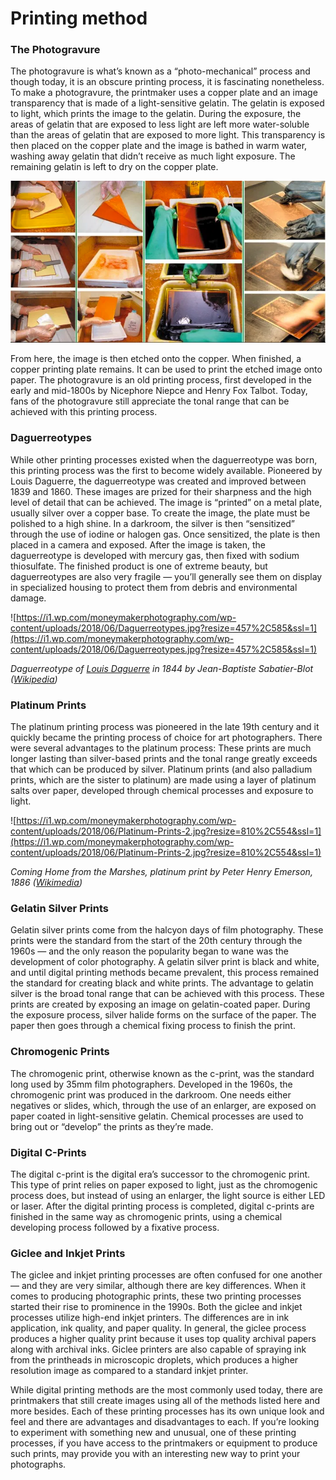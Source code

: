 # Printing method

### The Photogravure

The photogravure is what’s known as a “photo-mechanical” process and though today, it is an obscure printing process, it is fascinating nonetheless. To make a photogravure, the printmaker uses a copper plate and an image transparency that is made of a light-sensitive gelatin. The gelatin is exposed to light, which prints the image to the gelatin. During the exposure, the areas of gelatin that are exposed to less light are left more water-soluble than the areas of gelatin that are exposed to more light. This transparency is then placed on the copper plate and the image is bathed in warm water, washing away gelatin that didn’t receive as much light exposure. The remaining gelatin is left to dry on the copper plate.

![Printing%20method/Untitled.png](Printing%20method/Untitled.png)

From here, the image is then etched onto the copper. When finished, a copper printing plate remains. It can be used to print the etched image onto paper. The photogravure is an old printing process, first developed in the early and mid-1800s by Nicephore Niepce and Henry Fox Talbot. Today, fans of the photogravure still appreciate the tonal range that can be achieved with this printing process.

### Daguerreotypes

While other printing processes existed when the daguerreotype was born, this printing process was the first to become widely available. Pioneered by Louis Daguerre, the daguerreotype was created and improved between 1839 and 1860. These images are prized for their sharpness and the high level of detail that can be achieved. The image is “printed” on a metal plate, usually silver over a copper base. To create the image, the plate must be polished to a high shine. In a darkroom, the silver is then “sensitized” through the use of iodine or halogen gas. Once sensitized, the plate is then placed in a camera and exposed. After the image is taken, the daguerreotype is developed with mercury gas, then fixed with sodium thiosulfate. The finished product is one of extreme beauty, but daguerreotypes are also very fragile — you’ll generally see them on display in specialized housing to protect them from debris and environmental damage.

![https://i1.wp.com/moneymakerphotography.com/wp-content/uploads/2018/06/Daguerreotypes.jpg?resize=457%2C585&ssl=1](https://i1.wp.com/moneymakerphotography.com/wp-content/uploads/2018/06/Daguerreotypes.jpg?resize=457%2C585&ssl=1)

*Daguerreotype of [Louis Daguerre](https://en.wikipedia.org/wiki/Louis_Daguerre) in 1844 by Jean-Baptiste Sabatier-Blot ([Wikipedia](https://en.wikipedia.org/wiki/Daguerreotype#/media/File:Louis_Daguerre_2.jpg))*

### Platinum Prints

The platinum printing process was pioneered in the late 19th century and it quickly became the printing process of choice for art photographers. There were several advantages to the platinum process: These prints are much longer lasting than silver-based prints and the tonal range greatly exceeds that which can be produced by silver. Platinum prints (and also palladium prints, which are the sister to platinum) are made using a layer of platinum salts over paper, developed through chemical processes and exposure to light.

![https://i1.wp.com/moneymakerphotography.com/wp-content/uploads/2018/06/Platinum-Prints-2.jpg?resize=810%2C554&ssl=1](https://i1.wp.com/moneymakerphotography.com/wp-content/uploads/2018/06/Platinum-Prints-2.jpg?resize=810%2C554&ssl=1)

*Coming Home from the Marshes, platinum print by Peter Henry Emerson, 1886 ([Wikimedia](https://commons.wikimedia.org/wiki/File:Coming_Home_from_the_Marshes,_Peter_Henry_Emerson,_1886.jpg))*

### Gelatin Silver Prints

Gelatin silver prints come from the halcyon days of film photography. These prints were the standard from the start of the 20th century through the 1960s — and the only reason the popularity began to wane was the development of color photography. A gelatin silver print is black and white, and until digital printing methods became prevalent, this process remained the standard for creating black and white prints. The advantage to gelatin silver is the broad tonal range that can be achieved with this process. These prints are created by exposing an image on gelatin-coated paper. During the exposure process, silver halide forms on the surface of the paper. The paper then goes through a chemical fixing process to finish the print.

### Chromogenic Prints

The chromogenic print, otherwise known as the c-print, was the standard long used by 35mm film photographers. Developed in the 1960s, the chromogenic print was produced in the darkroom. One needs either negatives or slides, which, through the use of an enlarger, are exposed on paper coated in light-sensitive gelatin. Chemical processes are used to bring out or “develop” the prints as they’re made.

### Digital C-Prints

The digital c-print is the digital era’s successor to the chromogenic print. This type of print relies on paper exposed to light, just as the chromogenic process does, but instead of using an enlarger, the light source is either LED or laser. After the digital printing process is completed, digital c-prints are finished in the same way as chromogenic prints, using a chemical developing process followed by a fixative process.

### Giclee and Inkjet Prints

The giclee and inkjet printing processes are often confused for one another — and they are very similar, although there are key differences. When it comes to producing photographic prints, these two printing processes started their rise to prominence in the 1990s. Both the giclee and inkjet processes utilize high-end inkjet printers. The differences are in ink application, ink quality, and paper quality. In general, the giclee process produces a higher quality print because it uses top quality archival papers along with archival inks. Giclee printers are also capable of spraying ink from the printheads in microscopic droplets, which produces a higher resolution image as compared to a standard inkjet printer.

While digital printing methods are the most commonly used today, there are printmakers that still create images using all of the methods listed here and more besides. Each of these printing processes has its own unique look and feel and there are advantages and disadvantages to each. If you’re looking to experiment with something new and unusual, one of these printing processes, if you have access to the printmakers or equipment to produce such prints, may provide you with an interesting new way to print your photographs.